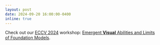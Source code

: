 ```yaml
---
layout: post
date: 2024-09-20 16:00:00-0400
inline: true
---
```


Check out our [ECCV 2024](https://eccv2024.ecva.net/Conferences/2024/Workshops) workshop: [Emergent **Visual** Abilities and Limits of Foundation Models](https://sites.google.com/view/eval-fomo-24/home).
